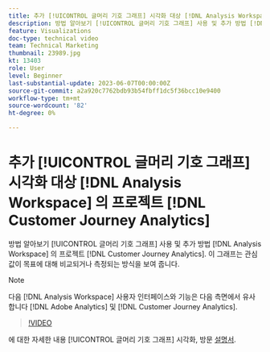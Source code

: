 ```yaml
---
title: 추가 [!UICONTROL 글머리 기호 그래프] 시각화 대상 [!DNL Analysis Workspace] 프로젝트
description: 방법 알아보기 [!UICONTROL 글머리 기호 그래프] 사용 및 추가 방법 [!DNL Analysis Workspace] 의 프로젝트 [!DNL Customer Journey Analytics].
feature: Visualizations
doc-type: technical video
team: Technical Marketing
thumbnail: 23989.jpg
kt: 13403
role: User
level: Beginner
last-substantial-update: 2023-06-07T00:00:00Z
source-git-commit: a2a920c7762bdb93b54fbff1dc5f36bcc10e9400
workflow-type: tm+mt
source-wordcount: '82'
ht-degree: 0%

---
```


# 추가 [!UICONTROL 글머리 기호 그래프] 시각화 대상 [!DNL Analysis Workspace] 의 프로젝트 [!DNL Customer Journey Analytics]

방법 알아보기 [!UICONTROL 글머리 기호 그래프] 사용 및 추가 방법 [!DNL Analysis Workspace] 의 프로젝트 [!DNL Customer Journey Analytics]. 이 그래프는 관심 값이 목표에 대해 비교되거나 측정되는 방식을 보여 줍니다.

>[!NOTE]
>
>다음 [!DNL Analysis Workspace] 사용자 인터페이스와 기능은 다음 측면에서 유사합니다 [!DNL Adobe Analytics] 및 [!DNL Customer Journey Analytics].

>[!VIDEO](https://video.tv.adobe.com/v/23989/?quality=12&learn=on)

에 대한 자세한 내용 [!UICONTROL 글머리 기호 그래프] 시각화, 방문 [설명서](https://experienceleague.adobe.com/docs/analytics-platform/using/cja-workspace/visualizations/bullet-graph.html).
